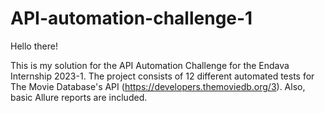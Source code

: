# API-automation-challenge-1

Hello there!

This is my solution for the API Automation Challenge for the Endava Internship 2023-1. The project consists of 12 different automated tests for The Movie Database's API (https://developers.themoviedb.org/3). Also, basic Allure reports are included.

